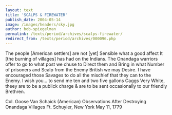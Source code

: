 ```yaml
---
layout: text
title: 'SCALPS & FIREWATER'
publish_date: 2004-05-14
image: /images/headers/sky.jpg
author: bob-spiegelman
permalink: /texts/period/archives/scalps-firewater/
redirect_from: /texts/period/archives/000096.php
---
```

The people [American settlers] are not [yet] Sensible what a good affect It [the burning of villages] has had on the Indians. The Onandaga warriors offer to go to what post we chuse to Direct them and Bring in what Number of prisoners and Scalp from the Enemy British we may Desire. I have encouraged those Savages to do all the mischief that they can to the Enemy. I wish you... to send me ten and two five gallons Caggs Very White, theey are to be a publick charge & are to be sent occasionally to our friendly Brethren.

Col. Goose Van Schaick (American)
Observations After Destroying Onandaga Villages
Ft. Schuyler, New York
May 11, 1779
